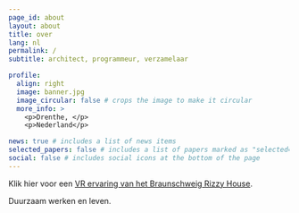 ```yaml
---
page_id: about
layout: about
title: over
lang: nl
permalink: /
subtitle: architect, programmeur, verzamelaar

profile:
  align: right
  image: banner.jpg
  image_circular: false # crops the image to make it circular
  more_info: >
    <p>Drenthe, </p>
    <p>Nederland</p>

news: true # includes a list of news items
selected_papers: false # includes a list of papers marked as "selected={true}"
social: false # includes social icons at the bottom of the page
---
```


<!--
SPDX-FileCopyrightText: 2024 EJ Broerse

SPDX-License-Identifier: CC-BY-NC-SA-4.0
-->
Klik hier voor een [VR ervaring van het Braunschweig Rizzy House](https://happy-rizzi-house.de/wp-content/rizzi_haus_3d.html).

Duurzaam werken en leven.
